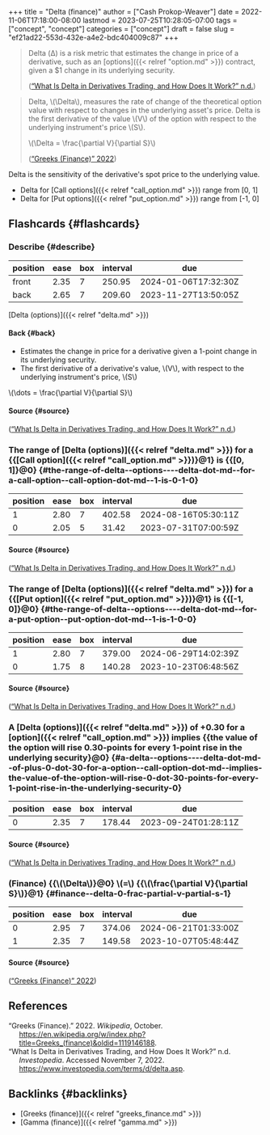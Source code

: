 +++
title = "Delta (finance)"
author = ["Cash Prokop-Weaver"]
date = 2022-11-06T17:18:00-08:00
lastmod = 2023-07-25T10:28:05-07:00
tags = ["concept", "concept"]
categories = ["concept"]
draft = false
slug = "ef21ad22-553d-432e-a4e2-bdc404009c87"
+++

> Delta (Δ) is a risk metric that estimates the change in price of a derivative, such as an [options]({{< relref "option.md" >}}) contract, given a $1 change in its underlying security.
>
> (<a href="#citeproc_bib_item_2">“What Is Delta in Derivatives Trading, and How Does It Work?” n.d.</a>)

<!--quoteend-->

> Delta, \\(\Delta\\), measures the rate of change of the theoretical option value with respect to changes in the underlying asset's price. Delta is the first derivative of the value \\(V\\) of the option with respect to the underlying instrument's price \\(S\\).
>
> \\(\Delta = \frac{\partial V}{\partial S}\\)
>
> (<a href="#citeproc_bib_item_1">“Greeks (Finance)” 2022</a>)

Delta is the sensitivity of the derivative's spot price to the underlying value.

-   Delta for [Call options]({{< relref "call_option.md" >}}) range from [0, 1]
-   Delta for [Put options]({{< relref "put_option.md" >}}) range from [-1, 0]


## Flashcards {#flashcards}


### Describe {#describe}

| position | ease | box | interval | due                  |
|----------|------|-----|----------|----------------------|
| front    | 2.35 | 7   | 250.95   | 2024-01-06T17:32:30Z |
| back     | 2.65 | 7   | 209.60   | 2023-11-27T13:50:05Z |

[Delta (options)]({{< relref "delta.md" >}})


#### Back {#back}

-   Estimates the change in price for a derivative given a 1-point change in its underlying security.
-   The first derivative of a derivative's value, \\(V\\), with respect to the underlying instrument's price, \\(S\\)

\\(\dots = \frac{\partial V}{\partial S}\\)


#### Source {#source}

(<a href="#citeproc_bib_item_2">“What Is Delta in Derivatives Trading, and How Does It Work?” n.d.</a>)


### The range of [Delta (options)]({{< relref "delta.md" >}}) for a {{[Call option]({{< relref "call_option.md" >}})}@1} is {{[0, 1]}@0} {#the-range-of-delta--options----delta-dot-md--for-a-call-option--call-option-dot-md--1-is-0-1-0}

| position | ease | box | interval | due                  |
|----------|------|-----|----------|----------------------|
| 1        | 2.80 | 7   | 402.58   | 2024-08-16T05:30:11Z |
| 0        | 2.05 | 5   | 31.42    | 2023-07-31T07:00:59Z |


#### Source {#source}

(<a href="#citeproc_bib_item_2">“What Is Delta in Derivatives Trading, and How Does It Work?” n.d.</a>)


### The range of [Delta (options)]({{< relref "delta.md" >}}) for a {{[Put option]({{< relref "put_option.md" >}})}@1} is {{[-1, 0]}@0} {#the-range-of-delta--options----delta-dot-md--for-a-put-option--put-option-dot-md--1-is-1-0-0}

| position | ease | box | interval | due                  |
|----------|------|-----|----------|----------------------|
| 1        | 2.80 | 7   | 379.00   | 2024-06-29T14:02:39Z |
| 0        | 1.75 | 8   | 140.28   | 2023-10-23T06:48:56Z |


#### Source {#source}

(<a href="#citeproc_bib_item_2">“What Is Delta in Derivatives Trading, and How Does It Work?” n.d.</a>)


### A [Delta (options)]({{< relref "delta.md" >}}) of +0.30 for a [option]({{< relref "call_option.md" >}}) implies {{the value of the option will rise 0.30-points for every 1-point rise in the underlying security}@0} {#a-delta--options----delta-dot-md--of-plus-0-dot-30-for-a-option--call-option-dot-md--implies-the-value-of-the-option-will-rise-0-dot-30-points-for-every-1-point-rise-in-the-underlying-security-0}

| position | ease | box | interval | due                  |
|----------|------|-----|----------|----------------------|
| 0        | 2.35 | 7   | 178.44   | 2023-09-24T01:28:11Z |


#### Source {#source}

(<a href="#citeproc_bib_item_2">“What Is Delta in Derivatives Trading, and How Does It Work?” n.d.</a>)


### (Finance) {{\\(\Delta\\)}@0} \\(=\\) {{\\(\frac{\partial V}{\partial S}\\)}@1} {#finance--delta-0-frac-partial-v-partial-s-1}

| position | ease | box | interval | due                  |
|----------|------|-----|----------|----------------------|
| 0        | 2.95 | 7   | 374.06   | 2024-06-21T01:33:00Z |
| 1        | 2.35 | 7   | 149.58   | 2023-10-07T05:48:44Z |


#### Source {#source}

(<a href="#citeproc_bib_item_1">“Greeks (Finance)” 2022</a>)

## References

<style>.csl-entry{text-indent: -1.5em; margin-left: 1.5em;}</style><div class="csl-bib-body">
  <div class="csl-entry"><a id="citeproc_bib_item_1"></a>“Greeks (Finance).” 2022. <i>Wikipedia</i>, October. <a href="https://en.wikipedia.org/w/index.php?title=Greeks_(finance)&oldid=1119146188">https://en.wikipedia.org/w/index.php?title=Greeks_(finance)&#38;oldid=1119146188</a>.</div>
  <div class="csl-entry"><a id="citeproc_bib_item_2"></a>“What Is Delta in Derivatives Trading, and How Does It Work?” n.d. <i>Investopedia</i>. Accessed November 7, 2022. <a href="https://www.investopedia.com/terms/d/delta.asp">https://www.investopedia.com/terms/d/delta.asp</a>.</div>
</div>


## Backlinks {#backlinks}

-   [Greeks (finance)]({{< relref "greeks_finance.md" >}})
-   [Gamma (finance)]({{< relref "gamma.md" >}})

